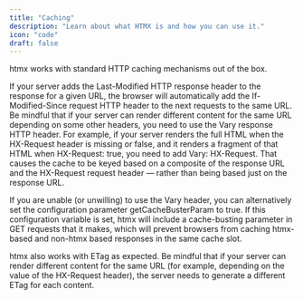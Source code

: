 ```yaml
---
title: "Caching"
description: "Learn about what HTMX is and how you can use it."
icon: "code"
draft: false
---
```


htmx works with standard HTTP caching mechanisms out of the box.

If your server adds the Last-Modified HTTP response header to the response for a given URL, the browser will automatically add the If-Modified-Since request HTTP header to the next requests to the same URL. Be mindful that if your server can render different content for the same URL depending on some other headers, you need to use the Vary response HTTP header. For example, if your server renders the full HTML when the HX-Request header is missing or false, and it renders a fragment of that HTML when HX-Request: true, you need to add Vary: HX-Request. That causes the cache to be keyed based on a composite of the response URL and the HX-Request request header — rather than being based just on the response URL.

If you are unable (or unwilling) to use the Vary header, you can alternatively set the configuration parameter getCacheBusterParam to true. If this configuration variable is set, htmx will include a cache-busting parameter in GET requests that it makes, which will prevent browsers from caching htmx-based and non-htmx based responses in the same cache slot.

htmx also works with ETag as expected. Be mindful that if your server can render different content for the same URL (for example, depending on the value of the HX-Request header), the server needs to generate a different ETag for each content.